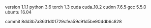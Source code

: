 version 1.1.1
python 3.6
torch 1.3
cuda cuda_10.2
cudnn 7.6.5
gcc 5.5.0
ubuntu 16.04

commit 8dd3b7a3631d01729cfea59c91d5be904db6c828